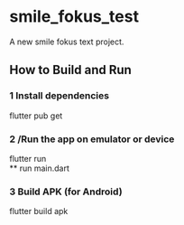 # smile_fokus_test

A new smile fokus text project.

##  How to Build and Run

### 1 Install dependencies
flutter pub get

### 2 /Run the app on emulator or device
flutter run    
** run main.dart


### 3 Build APK (for Android)
flutter build apk

